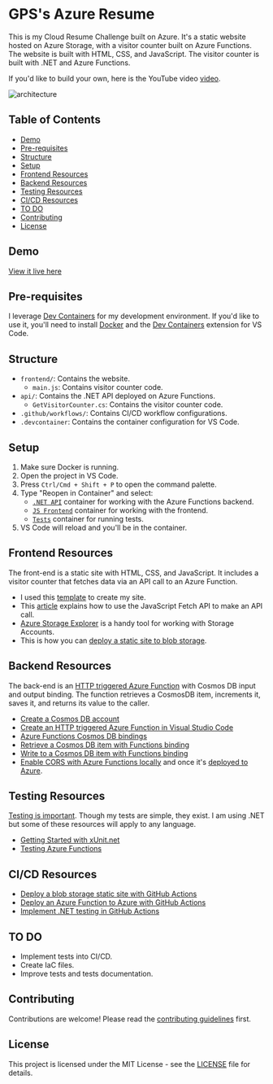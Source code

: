# GPS's Azure Resume

This is my Cloud Resume Challenge built on Azure. It's a static website hosted on Azure Storage, with a visitor counter built on Azure Functions. The website is built with HTML, CSS, and JavaScript. The visitor counter is built with .NET and Azure Functions.

If you'd like to build your own, here is the YouTube video [video](https://youtu.be/ieYrBWmkfno).

![architecture](architecture.png)

## Table of Contents

- [Demo](#demo)
- [Pre-requisites](#pre-requisites)
- [Structure](#structure)
- [Setup](#setup)
- [Frontend Resources](#frontend-resources)
- [Backend Resources](#backend-resources)
- [Testing Resources](#testing-resources)
- [CI/CD Resources](#cicd-resources)
- [TO DO](#to-do)
- [Contributing](#contributing)
- [License](#license)

## Demo

[View it live here](https://www.gpsresume.com/)

## Pre-requisites

I leverage [Dev Containers](https://code.visualstudio.com/docs/remote/containers) for my development environment. If you'd like to use it, you'll need to install [Docker](https://www.docker.com/products/docker-desktop) and the [Dev Containers](https://marketplace.visualstudio.com/items?itemName=ms-vscode-remote.remote-containers) extension for VS Code.

## Structure

- `frontend/`: Contains the website.
    - `main.js`: Contains visitor counter code.
- `api/`: Contains the .NET API deployed on Azure Functions.
    - `GetVisitorCounter.cs`: Contains the visitor counter code.
- `.github/workflows/`: Contains CI/CD workflow configurations.
- `.devcontainer`: Contains the container configuration for VS Code.

## Setup

1. Make sure Docker is running.
2. Open the project in VS Code.
3. Press `Ctrl/Cmd + Shift + P` to open the command palette.
4. Type "Reopen in Container" and select:
    - [`.NET API`](.devcontainer/api/devcontainer.json) container for working with the Azure Functions backend.
    - [`JS Frontend`](.devcontainer/frontend/devcontainer.json) container for working with the frontend.
    - [`Tests`](.devcontainer/tests/devcontainer.json) container for running tests.
5. VS Code will reload and you'll be in the container.

## Frontend Resources

The front-end is a static site with HTML, CSS, and JavaScript. It includes a visitor counter that fetches data via an API call to an Azure Function.

- I used this [template](https://www.styleshout.com/free-templates/ceevee/) to create my site.
- This [article](https://www.digitalocean.com/community/tutorials/how-to-use-the-javascript-fetch-api-to-get-data) explains how to use the JavaScript Fetch API to make an API call.
- [Azure Storage Explorer](https://azure.microsoft.com/features/storage-explorer/) is a handy tool for working with Storage Accounts.
- This is how you can [deploy a static site to blob storage](https://docs.microsoft.com/azure/storage/blobs/storage-blob-static-website-host).

## Backend Resources

The back-end is an [HTTP triggered Azure Function](https://docs.microsoft.com/azure/azure-functions/functions-bindings-http-webhook-trigger?tabs=csharp) with Cosmos DB input and output binding. The function retrieves a CosmosDB item, increments it, saves it, and returns its value to the caller.

- [Create a Cosmos DB account](https://docs.microsoft.com/azure/cosmos-db/create-cosmosdb-resources-portal)
- [Create an HTTP triggered Azure Function in Visual Studio Code](https://docs.microsoft.com/azure/azure-functions/functions-develop-vs-code?tabs=csharp)
- [Azure Functions Cosmos DB bindings](https://docs.microsoft.com/azure/azure-functions/functions-bindings-cosmosdb-v2)
- [Retrieve a Cosmos DB item with Functions binding](https://docs.microsoft.com/azure/azure-functions/functions-bindings-cosmosdb-v2-input?tabs=csharp)
- [Write to a Cosmos DB item with Functions binding](https://docs.microsoft.com/azure/azure-functions/functions-bindings-cosmosdb-v2-output?tabs=csharp)
- [Enable CORS with Azure Functions locally](https://learn.microsoft.com/azure/azure-functions/functions-develop-local#local-settings-file) and once it's [deployed to Azure](https://docs.microsoft.com/azure/azure-functions/functions-how-to-use-azure-function-app-settings?tabs=portal#cors).

## Testing Resources

[Testing is important](https://dev.to/flippedcoding/its-important-to-test-your-code-3lid). Though my tests are simple, they exist. I am using .NET but some of these resources will apply to any language.

- [Getting Started with xUnit.net](https://xunit.net/docs/getting-started/netcore/cmdline)
- [Testing Azure Functions](https://techcommunity.microsoft.com/t5/fasttrack-for-azure/azure-functions-part-2-unit-and-integration-testing/ba-p/3769764)

## CI/CD Resources

- [Deploy a blob storage static site with GitHub Actions](https://docs.microsoft.com/azure/storage/blobs/storage-blobs-static-site-github-actions)
- [Deploy an Azure Function to Azure with GitHub Actions](https://github.com/marketplace/actions/azure-functions-action)
- [Implement .NET testing in GitHub Actions](https://docs.github.com/en/actions/guides/building-and-testing-net)

## TO DO

- Implement tests into CI/CD.
- Create IaC files.
- Improve tests and tests documentation.

## Contributing

Contributions are welcome! Please read the [contributing guidelines](CONTRIBUTING.md) first.

## License

This project is licensed under the MIT License - see the [LICENSE](LICENSE) file for details.